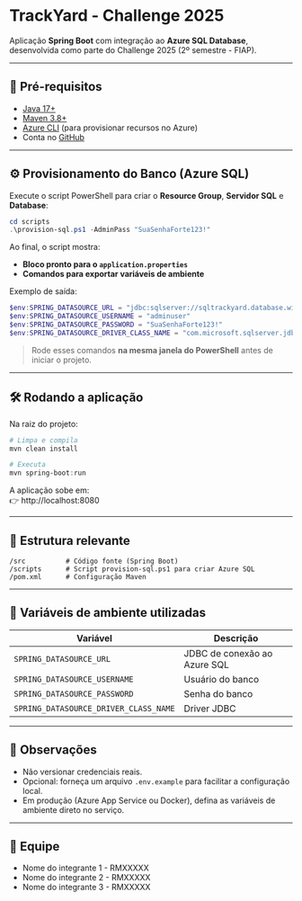 # TrackYard - Challenge 2025

Aplicação **Spring Boot** com integração ao **Azure SQL Database**, desenvolvida como parte do Challenge 2025 (2º semestre - FIAP).

---

## 🚀 Pré-requisitos

- [Java 17+](https://adoptium.net/)  
- [Maven 3.8+](https://maven.apache.org/)  
- [Azure CLI](https://learn.microsoft.com/cli/azure/install-azure-cli) (para provisionar recursos no Azure)  
- Conta no [GitHub](https://github.com/)  

---

## ⚙️ Provisionamento do Banco (Azure SQL)

Execute o script PowerShell para criar o **Resource Group**, **Servidor SQL** e **Database**:

```powershell
cd scripts
.\provision-sql.ps1 -AdminPass "SuaSenhaForte123!"
```

Ao final, o script mostra:
- **Bloco pronto para o `application.properties`**
- **Comandos para exportar variáveis de ambiente**

Exemplo de saída:

```powershell
$env:SPRING_DATASOURCE_URL = "jdbc:sqlserver://sqltrackyard.database.windows.net:1433;databaseName=dbtrackyard;encrypt=true;trustServerCertificate=false;loginTimeout=30"
$env:SPRING_DATASOURCE_USERNAME = "adminuser"
$env:SPRING_DATASOURCE_PASSWORD = "SuaSenhaForte123!"
$env:SPRING_DATASOURCE_DRIVER_CLASS_NAME = "com.microsoft.sqlserver.jdbc.SQLServerDriver"
```

> Rode esses comandos **na mesma janela do PowerShell** antes de iniciar o projeto.

---

## 🛠️ Rodando a aplicação

Na raiz do projeto:

```powershell
# Limpa e compila
mvn clean install

# Executa
mvn spring-boot:run
```

A aplicação sobe em:  
👉 http://localhost:8080

---

## 📂 Estrutura relevante

```
/src          # Código fonte (Spring Boot)
/scripts      # Script provision-sql.ps1 para criar Azure SQL
/pom.xml      # Configuração Maven
```

---

## 🔑 Variáveis de ambiente utilizadas

| Variável                                 | Descrição                       |
|------------------------------------------|---------------------------------|
| `SPRING_DATASOURCE_URL`                  | JDBC de conexão ao Azure SQL    |
| `SPRING_DATASOURCE_USERNAME`             | Usuário do banco                |
| `SPRING_DATASOURCE_PASSWORD`             | Senha do banco                  |
| `SPRING_DATASOURCE_DRIVER_CLASS_NAME`    | Driver JDBC                     |

---

## 📌 Observações

- Não versionar credenciais reais.  
- Opcional: forneça um arquivo `.env.example` para facilitar a configuração local.  
- Em produção (Azure App Service ou Docker), defina as variáveis de ambiente direto no serviço.  

---

## 👥 Equipe

- Nome do integrante 1 - RMXXXXX  
- Nome do integrante 2 - RMXXXXX  
- Nome do integrante 3 - RMXXXXX  
